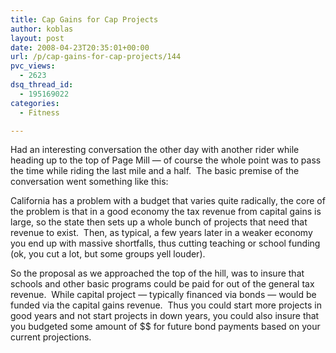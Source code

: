 ```yaml
---
title: Cap Gains for Cap Projects
author: koblas
layout: post
date: 2008-04-23T20:35:01+00:00
url: /p/cap-gains-for-cap-projects/144
pvc_views:
  - 2623
dsq_thread_id:
  - 195169022
categories:
  - Fitness

---
```

Had an interesting conversation the other day with another rider while heading up to the top of Page Mill &#8212; of course the whole point was to pass the time while riding the last mile and a half.&nbsp; The basic premise of the conversation went something like this:

California has a problem with a budget that varies quite radically, the core of the problem is that in a good economy the tax revenue from capital gains is large, so the state then sets up a whole bunch of projects that need that revenue to exist.&nbsp; Then, as typical, a few years later in a weaker economy you end up with massive shortfalls, thus cutting teaching or school funding (ok, you cut a lot, but some groups yell louder).

So the proposal as we approached the top of the hill, was to insure that schools and other basic programs could be paid for out of the general tax revenue.&nbsp; While capital project &#8212; typically financed via bonds &#8212; would be funded via the capital gains revenue.&nbsp; Thus you could start more projects in good years and not start projects in down years, you could also insure that you budgeted some amount of $$ for future bond payments based on your current projections.
